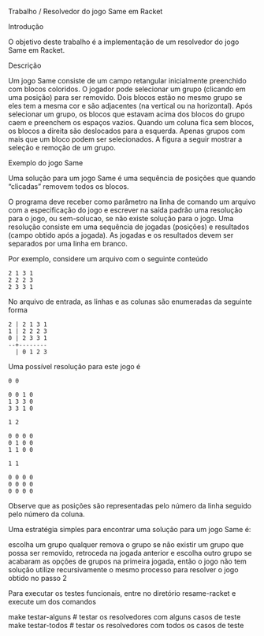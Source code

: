 Trabalho / Resolvedor do jogo Same em Racket 

Introdução

O objetivo deste trabalho é a implementação de um resolvedor do jogo Same em Racket.

Descrição

Um jogo Same consiste de um campo retangular inicialmente preenchido com blocos coloridos. O jogador pode selecionar um grupo (clicando em uma posição) para ser removido. Dois blocos estão no mesmo grupo se eles tem a mesma cor e são adjacentes (na vertical ou na horizontal). Após selecionar um grupo, os blocos que estavam acima dos blocos do grupo caem e preenchem os espaços vazios. Quando um coluna fica sem blocos, os blocos a direita são deslocados para a esquerda. Apenas grupos com mais que um bloco podem ser selecionados. A figura a seguir mostrar a seleção e remoção de um grupo.

Exemplo do jogo Same

Uma solução para um jogo Same é uma sequência de posições que quando “clicadas” removem todos os blocos.

O programa deve receber como parâmetro na linha de comando um arquivo com a especificação do jogo e escrever na saída padrão uma resolução para o jogo, ou sem-solucao, se não existe solução para o jogo. Uma resolução consiste em uma sequência de jogadas (posições) e resultados (campo obtido após a jogada). As jogadas e os resultados devem ser separados por uma linha em branco.

Por exemplo, considere um arquivo com o seguinte conteúdo
```text
2 1 3 1
2 2 2 3
2 3 3 1
```
No arquivo de entrada, as linhas e as colunas são enumeradas da seguinte forma
```text
2 | 2 1 3 1
1 | 2 2 2 3
0 | 2 3 3 1
--+--------
  | 0 1 2 3
```
Uma possível resolução para este jogo é
```text
0 0

0 0 1 0
1 3 3 0
3 3 1 0

1 2

0 0 0 0
0 1 0 0
1 1 0 0

1 1

0 0 0 0
0 0 0 0
0 0 0 0
```
Observe que as posições são representadas pelo número da linha seguido pelo número da coluna.

Uma estratégia simples para encontrar uma solução para um jogo Same é:

escolha um grupo qualquer
remova o grupo
se não existir um grupo que possa ser removido, retroceda na jogada anterior e escolha outro grupo
se acabaram as opções de grupos na primeira jogada, então o jogo não tem solução
utilize recursivamente o mesmo processo para resolver o jogo obtido no passo 2

Para executar os testes funcionais, entre no diretório resame-racket e execute um dos comandos

make testar-alguns  # testar os resolvedores com alguns casos de teste
make testar-todos   # testar os resolvedores com todos os casos de teste
